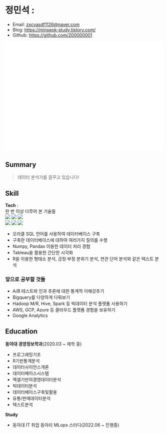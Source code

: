# 정민석 :
- Email: zxcvasdf1126@naver.com
- Blog:  https://minseok-study.tistory.com/
- Github: https://github.com/200000001


![Metrics](/github-metrics.svg)

## Summary
> 데이터 분석가를 꿈꾸고 있습니다!

## Skill
**Tech** :  
한 번 이상 다루어 본 기술들   
<img src="https://img.shields.io/badge/Python-3766AB?style=flat-square&logo=Python&logoColor=white"/></a>
<img src="https://img.shields.io/badge/Pandas-150458?style=flat-square&logo=Pandas&logoColor=white"/></a>
<img src="https://img.shields.io/badge/Numpy-013243?style=flat-square&logo=Numpy&logoColor=white"/></a>  
<img src="https://img.shields.io/badge/Oracle RDBMS-F80000?style=for-the-badge&logo=Oracle RDBMS&logoColor=white">
<img src="https://img.shields.io/badge/R-276DC3?style=for-the-badge&logo=R&logoColor=white">
<img src="https://img.shields.io/badge/Tableau-E97627?style=for-the-badge&logo=Tableau&logoColor=white">

- 오라클 SQL 언어를 사용하여 데이터베이스 구축
- 구축한 데이터베이스에 대하여 여러가지 질의를 수행
- Numpy, Pandas 이용한 데이터 처리 경험
- Tableau을 활용한 간단한 시각화
- R을 이용한 형태소 분석, 긍정·부정 분위기 분석, 연관 단어 분석와 같은 텍스트 분석


### 앞으로 공부할 것들
- A/B 테스트와 인과 추론에 대한 통계적 이해갖추기 
- Bigquery를 다양하게 다뤄보기
- Hadoop M/R, Hive, Spark 등 빅데이터 분석 플랫폼 사용하기
- AWS, GCP, Azure 등 클라우드 플랫폼 경험을 보유하기
- Google Analytics 
 

## Education  

**동아대 경영정보학과**(2020.03 ~ 재학 중)  

- 프로그래밍기초
- R기반통계분석	
- 데이터사이언스개론
- 데이터베이스시스템
- 엑셀기반의경영데이터분석
- 빅데이터분석
- 데이터베이스구축및활용 
- 유통/판매데이터분석
- 텍스트분석 

**Study**
- 동아대 IT 취업 동아리 MLops 스터디(2022.06 ~ 진행중)


